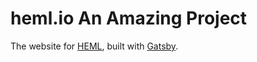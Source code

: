 # heml.io An Amazing Project

The website for [HEML](https://github.com/SparkPost/heml), built with [Gatsby](https://www.gatsbyjs.org/).
